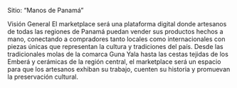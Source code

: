 Sitio: “Manos de Panamá”

Visión General
El marketplace será una plataforma digital donde artesanos de todas las regiones de Panamá puedan vender sus productos hechos a mano, conectando a compradores tanto locales como internacionales con piezas únicas que representan la cultura y tradiciones del país. Desde las tradicionales molas de la comarca Guna Yala hasta las cestas tejidas de los Emberá y cerámicas de la región central, el marketplace será un espacio para que los artesanos exhiban su trabajo, cuenten su historia y promuevan la preservación cultural.
